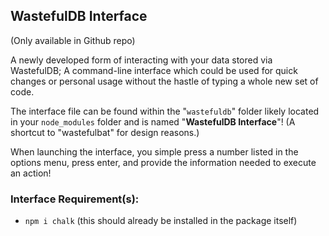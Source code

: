 ## WastefulDB Interface
(Only available in Github repo)

A newly developed form of interacting with your data stored via WastefulDB; A command-line interface which could be used for quick changes or personal usage without the hastle of typing a whole new set of code.

The interface file can be found within the "`wastefuldb`" folder likely located in your `node_modules` folder and is named "**WastefulDB Interface**"! (A shortcut to "wastefulbat" for design reasons.)

When launching the interface, you simple press a number listed in the options menu, press enter, and provide the information needed to execute an action!

### Interface Requirement(s):
- `npm i chalk` (this should already be installed in the package itself)
